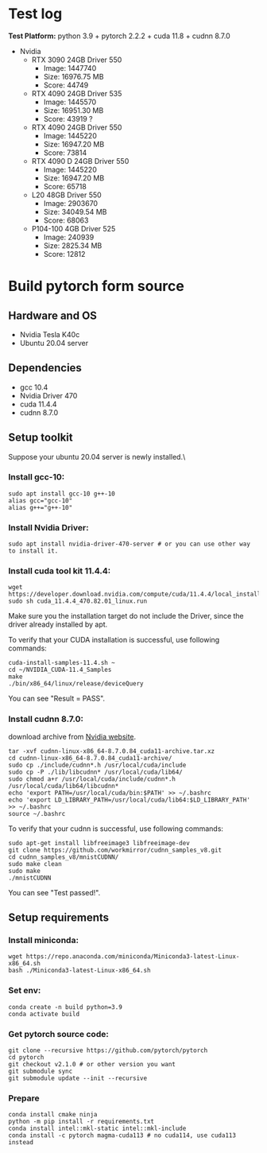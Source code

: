 # Test log
**Test Platform:** python 3.9 + pytorch 2.2.2 + cuda 11.8 + cudnn 8.7.0
* Nvidia
  * RTX 3090 24GB Driver 550
    * Image: 1447740
    * Size: 16976.75 MB
    * Score: 44749
  * RTX 4090 24GB Driver 535
    * Image: 1445570
    * Size: 16951.30 MB
    * Score: 43919 ?
  * RTX 4090 24GB Driver 550
    * Image: 1445220
    * Size: 16947.20 MB
    * Score: 73814
  * RTX 4090 D 24GB Driver 550
    * Image: 1445220
    * Size: 16947.20 MB
    * Score: 65718
  * L20 48GB Driver 550
    * Image: 2903670
    * Size: 34049.54 MB
    * Score: 68063
  * P104-100 4GB Driver 525
    * Image: 240939
    * Size: 2825.34 MB
    * Score: 12812

# Build pytorch form source
## Hardware and OS
* Nvidia Tesla K40c
* Ubuntu 20.04 server

## Dependencies
* gcc 10.4
* Nvidia Driver 470
* cuda 11.4.4
* cudnn 8.7.0

## Setup toolkit
Suppose your ubuntu 20.04 server is newly installed.\
### Install gcc-10:
```shell
sudo apt install gcc-10 g++-10
alias gcc="gcc-10"
alias g++="g++-10"
```
### Install Nvidia Driver:
```shell
sudo apt install nvidia-driver-470-server # or you can use other way to install it.
```
### Install cuda tool kit 11.4.4:
```shell
wget https://developer.download.nvidia.com/compute/cuda/11.4.4/local_installers/cuda_11.4.4_470.82.01_linux.run
sudo sh cuda_11.4.4_470.82.01_linux.run
```
Make sure you the installation target do not include the Driver, since the driver already installed by apt.

To verify that your CUDA installation is successful, use following commands:
```shell
cuda-install-samples-11.4.sh ~
cd ~/NVIDIA_CUDA-11.4_Samples
make
./bin/x86_64/linux/release/deviceQuery
```
You can see "Result = PASS".

### Install cudnn 8.7.0: 
download archive from [Nvidia website](https://developer.nvidia.com/rdp/cudnn-archive).
```shell
tar -xvf cudnn-linux-x86_64-8.7.0.84_cuda11-archive.tar.xz
cd cudnn-linux-x86_64-8.7.0.84_cuda11-archive/
sudo cp ./include/cudnn*.h /usr/local/cuda/include
sudo cp -P ./lib/libcudnn* /usr/local/cuda/lib64/
sudo chmod a+r /usr/local/cuda/include/cudnn*.h /usr/local/cuda/lib64/libcudnn*
echo 'export PATH=/usr/local/cuda/bin:$PATH' >> ~/.bashrc
echo 'export LD_LIBRARY_PATH=/usr/local/cuda/lib64:$LD_LIBRARY_PATH' >> ~/.bashrc
source ~/.bashrc
```

To verify that your cudnn is successful, use following commands:
```shell
sudo apt-get install libfreeimage3 libfreeimage-dev
git clone https://github.com/workmirror/cudnn_samples_v8.git
cd cudnn_samples_v8/mnistCUDNN/
sudo make clean
sudo make
./mnistCUDNN
```
You can see "Test passed!".

## Setup requirements
### Install miniconda:
```shell
wget https://repo.anaconda.com/miniconda/Miniconda3-latest-Linux-x86_64.sh
bash ./Miniconda3-latest-Linux-x86_64.sh
```
### Set env:
```shell
conda create -n build python=3.9
conda activate build
```
### Get pytorch source code:
```shell
git clone --recursive https://github.com/pytorch/pytorch
cd pytorch
git checkout v2.1.0 # or other version you want
git submodule sync
git submodule update --init --recursive
```
### Prepare
```shell
conda install cmake ninja
python -m pip install -r requirements.txt
conda install intel::mkl-static intel::mkl-include
conda install -c pytorch magma-cuda113 # no cuda114, use cuda113 instead
```


[//]: # (# Env)

[//]: # (```shell)

[//]: # (conda install pytorch==2.2.2 torchvision==0.17.2 torchaudio==2.2.2 pytorch-cuda=11.8 -c pytorch -c nvidia)

[//]: # (conda install tqdm)

[//]: # (```)

[//]: # ()
[//]: # (# GPUs)

[//]: # (* Tesla K40c)

[//]: # (    * GK110B chip, 12G GDDR5 memory)

[//]: # (    * cuda: 11.2)

[//]: # (    * cuda capability: 3.5)

[//]: # (    * pytorch support: 1.7.1 with cuda 11.0)